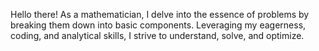 Hello there! As a mathematician, I delve into the essence of problems by breaking them down into basic components. Leveraging my eagerness, coding, and analytical skills, I strive to understand, solve, and optimize.

